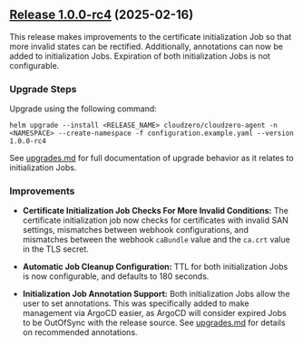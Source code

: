 ## [Release 1.0.0-rc4](https://github.com/Cloudzero/cloudzero-charts/compare/1.0.0-rc3...1.0.0-rc4) (2025-02-16)

This release makes improvements to the certificate initialization Job so that more invalid states can be rectified. Additionally, annotations can now be added to initialization Jobs. Expiration of both initialization Jobs is not configurable.

### Upgrade Steps

Upgrade using the following command:

```console
helm upgrade --install <RELEASE_NAME> cloudzero/cloudzero-agent -n <NAMESPACE> --create-namespace -f configuration.example.yaml --version 1.0.0-rc4
```

See [upgrades.md](../upgrades.md) for full documentation of upgrade behavior as it relates to initialization Jobs.

### Improvements

- **Certificate Initialization Job Checks For More Invalid Conditions:** The certificate initialization job now checks for certificates with invalid SAN settings, mismatches between webhook configurations, and mismatches between the webhook `caBundle` value and the `ca.crt` value in the TLS secret.

- **Automatic Job Cleanup Configuration:** TTL for both initialization Jobs is now configurable, and defaults to 180 seconds.

- **Initialization Job Annotation Support:** Both initialization Jobs allow the user to set annotations. This was specifically added to make management via ArgoCD easier, as ArgoCD will consider expired Jobs to be OutOfSync with the release source. See [upgrades.md](../upgrades.md) for details on recommended annotations.
